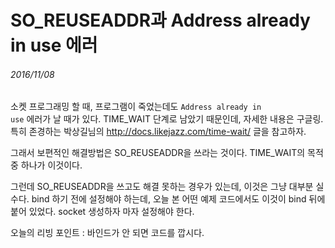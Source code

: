 # SO_REUSEADDR과 Address already in use 에러
###### 2016/11/08

소켓 프로그래밍 할 때, 프로그램이 죽었는데도 <code>Address already in use</code> 에러가 날 때가 있다. TIME_WAIT 단계로 남았기 때문인데, 자세한 내용은 구글링. 특히 존경하는 박상길님의 http://docs.likejazz.com/time-wait/ 글을 참고하자.

그래서 보편적인 해결방법은 SO_REUSEADDR을 쓰라는 것이다. TIME_WAIT의 목적 중 하나가 이것이다.

그런데 SO_REUSEADDR을 쓰고도 해결 못하는 경우가 있는데, 이것은 그냥 대부분 실수다. bind 하기 전에 설정해야 하는데, 오늘 본 어떤 예제 코드에서도 이것이 bind 뒤에 붙어 있었다. socket 생성하자 마자 설정해야 한다.

오늘의 리빙 포인트 : 바인드가 안 되면 코드를 깝시다.



